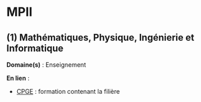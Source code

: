 # MPII

## (1) Mathématiques, Physique, Ingénierie et Informatique

**Domaine(s)** : Enseignement

**En lien** :

+ [CPGE](../C/cpge.md) : formation contenant la filière
